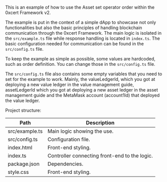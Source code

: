 This is an example of how to use the Asset set operator order within the 0xcert Framework v2.

The example is put in the context of a simple dApp to showcase not only functionalities but also the basic principles of handling blockchain communication through the 0xcert Framework. The main logic is isolated in the `src/example.ts` file while response handling is located in `index.ts`. The basic configuration needed for communication can be found in the `src/config.ts` file.

To keep the example as simple as possible, some values are hardcoded, such as order definition. You can change those in the `src/config.ts` file.

The `src/config.ts` file also contains some empty variables that you need to set for the example to work. Mainly, the valueLedgerId, which you got at deploying a new value ledger in the value management guide, assetLedgerId which you got at deploying a new asset ledger in the asset management guide and the MetaMask account (account1Id) that deployed the value ledger.

Project structure:

| Path           | Description                                   |
| -------------- | --------------------------------------------- |
| src/example.ts | Main logic showing the use.                   |
| src/config.ts  | Configuration file.                           |
| index.html     | Front-end styling.                            |
| index.ts       | Controller connecting front-end to the logic. |
| package.json   | Dependencies.                                 |
| style.css      | Front-end styling.                            |
